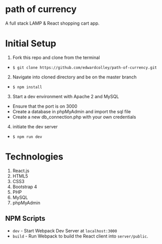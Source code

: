 # path of currency

A full stack LAMP & React shopping cart app.

# Initial Setup

1. Fork this repo and clone from the terminal
- `$ git clone https://github.com/edwardcolley/path-of-currency.git`
2. Navigate into cloned directory and be on the master branch
- `$ npm install`
3. Start a dev environment with Apache 2 and MySQL
- Ensure that the port is on 3000
- Create a database in phpMyAdmin and import the sql file
- Create a new db_connection.php with your own credentials
4. initiate the dev server
- `$ npm run dev`

# Technologies

1. React.js
2. HTML5
3. CSS3
4. Bootstrap 4
5. PHP
6. MySQL
7. phpMyAdmin

## NPM Scripts

- `dev` - Start Webpack Dev Server at `localhost:3000`
- `build` - Run Webpack to build the React client into `server/public`.
